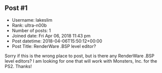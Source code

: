 ## Post #1
- Username: lakeslim
- Rank: ultra-n00b
- Number of posts: 1
- Joined date: Fri Apr 06, 2018 11:43 pm
- Post datetime: 2018-04-06T15:50:12+00:00
- Post Title: RenderWare .BSP level editor?

Sorry if this is the wrong place to post, but is there any RenderWare .BSP level editors? I am looking for one that will work with Monsters, Inc. for the PS2. Thanks!

